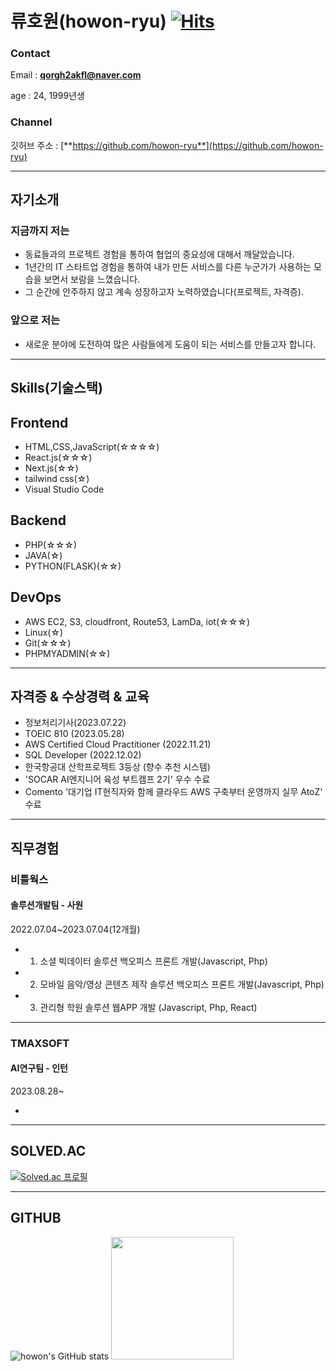 # 류호원(howon-ryu) [![Hits](https://hits.seeyoufarm.com/api/count/incr/badge.svg?url=https%3A%2F%2Fgithub.com%2Fhowon-ryu&count_bg=%23F3EF7D&title_bg=%23868681&icon=&icon_color=%23090909&title=hits&edge_flat=true)](https://hits.seeyoufarm.com)


### Contact
Email : **qorgh2akfl@naver.com**

age : 24, 1999년생

### Channel

깃허브 주소 : [**https://github.com/howon-ryu**](https://github.com/howon-ryu)
<!--
노션 포트폴리오 : [**https://stripe-dumpling-aec.notion.site/1e9b782a616d413381836e8b37803f14?pvs=4**](https://stripe-dumpling-aec.notion.site/1e9b782a616d413381836e8b37803f14?pvs=4)
-->
---

## 자기소개

### 지금까지 저는

- 동료들과의 프로젝트 경험을 통하여 협업의 중요성에 대해서 깨달았습니다.
- 1년간의 IT 스타트업 경험을 통하여 내가 만든 서비스를 다른 누군가가 사용하는 모습을 보면서 보람을 느꼈습니다.
- 그 순간에 안주하지 않고 계속 성장하고자 노력하였습니다(프로젝트, 자격증).

### 앞으로 저는

- 새로운 분야에 도전하여 많은 사람들에게 도움이 되는 서비스를 만들고자 합니다.

---

## Skills(기술스택)



## Frontend

- HTML,CSS,JavaScript(☆☆☆☆)
- React.js(☆☆☆)
- Next.js(☆☆)
- tailwind css(☆)
- Visual Studio Code

## Backend

- PHP(☆☆☆)
- JAVA(☆)
- PYTHON(FLASK)(☆☆)

## DevOps

- AWS EC2, S3, cloudfront, Route53, LamDa, iot(☆☆☆)
- Linux(☆)
- Git(☆☆☆)
- PHPMYADMIN(☆☆)


    
   
---

## 자격증 & 수상경력 & 교육

- 정보처리기사(2023.07.22)
- TOEIC 810 (2023.05.28)
- AWS Certified Cloud Practitioner (2022.11.21)
- SQL Developer (2022.12.02)
- 한국항공대 산학프로젝트 3등상 (향수 추천 시스템)
- 'SOCAR AI엔지니어 육성 부트캠프 2기' 우수 수료
- Comento '대기업 IT현직자와 함께 클라우드 AWS 구축부터 운영까지 실무 AtoZ' 수료

---

## 직무경험

### 비틀웍스

#### 솔루션개발팀 - 사원

2022.07.04~2023.07.04(12개월)

- 1. 소셜 빅데이터 솔루션 백오피스 프론트 개발(Javascript, Php)
- 2. 모바일 음악/영상 콘텐츠 제작 솔루션 백오피스 프론트 개발(Javascript, Php)
- 3. 관리형 학원 솔루션 웹APP 개발 (Javascript, Php, React)

---

### TMAXSOFT

#### AI연구팀 - 인턴

2023.08.28~

- 

---

## SOLVED.AC
[![Solved.ac
프로필](http://mazassumnida.wtf/api/v2/generate_badge?boj=qorgh2akfl)](https://solved.ac/qorgh2akfl)
    
---

## GITHUB

![howon's GitHub stats](https://github-readme-stats.vercel.app/api?username=howon-ryu&show_icons=true&theme=gruvbox_light)
<img height="196em" src="https://github-readme-stats.vercel.app/api/top-langs/?username=howon-ryu&layout=compact">











